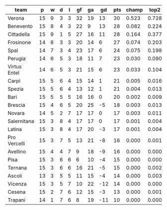 |     team     | p  | w | d | l | gf | ga | gd  | pts | champ | top2  | top3  | top4  |  5-7  | bot4  | bot3  | bot2  |
|--------------|----|---|---|---|----|----|-----|-----|-------|-------|-------|-------|-------|-------|-------|-------|
| Verona       | 15 | 9 | 3 | 3 | 32 | 19 |  13 |  30 | 0.523 | 0.728 | 0.842 | 0.904 | 0.076 | 0.000 | 0.000 | 0.000|
| Benevento    | 15 | 8 | 4 | 3 | 22 |  9 |  13 |  28 | 0.082 | 0.224 | 0.370 | 0.511 | 0.292 | 0.001 | 0.000 | 0.000|
| Cittadella   | 15 | 9 | 1 | 5 | 27 | 16 |  11 |  28 | 0.164 | 0.377 | 0.550 | 0.684 | 0.218 | 0.000 | 0.000 | 0.000|
| Frosinone    | 14 | 8 | 3 | 3 | 20 | 14 |   6 |  27 | 0.074 | 0.203 | 0.344 | 0.471 | 0.296 | 0.002 | 0.001 | 0.000|
| Spal         | 14 | 7 | 3 | 4 | 23 | 17 |   6 |  24 | 0.075 | 0.198 | 0.334 | 0.465 | 0.298 | 0.002 | 0.001 | 0.001|
| Perugia      | 14 | 6 | 5 | 3 | 18 | 11 |   7 |  23 | 0.030 | 0.090 | 0.172 | 0.266 | 0.312 | 0.011 | 0.005 | 0.002|
| Virtus Entel | 14 | 6 | 5 | 3 | 21 | 15 |   6 |  23 | 0.033 | 0.104 | 0.197 | 0.307 | 0.310 | 0.007 | 0.003 | 0.001|
| Carpi        | 15 | 5 | 6 | 4 | 15 | 14 |   1 |  21 | 0.005 | 0.016 | 0.035 | 0.069 | 0.174 | 0.060 | 0.035 | 0.018|
| Spezia       | 15 | 5 | 6 | 4 | 13 | 12 |   1 |  21 | 0.004 | 0.013 | 0.031 | 0.057 | 0.158 | 0.070 | 0.044 | 0.024|
| Bari         | 15 | 5 | 5 | 5 | 16 | 16 |   0 |  20 | 0.002 | 0.009 | 0.022 | 0.048 | 0.130 | 0.092 | 0.055 | 0.028|
| Brescia      | 15 | 4 | 6 | 5 | 20 | 25 |  -5 |  18 | 0.003 | 0.013 | 0.030 | 0.065 | 0.172 | 0.069 | 0.041 | 0.021|
| Novara       | 14 | 5 | 2 | 7 | 17 | 17 |   0 |  17 | 0.003 | 0.011 | 0.028 | 0.056 | 0.149 | 0.091 | 0.056 | 0.030|
| Salernitana  | 15 | 3 | 8 | 4 | 17 | 17 |   0 |  17 | 0.001 | 0.004 | 0.012 | 0.026 | 0.096 | 0.134 | 0.084 | 0.044|
| Latina       | 15 | 3 | 8 | 4 | 17 | 20 |  -3 |  17 | 0.001 | 0.004 | 0.013 | 0.026 | 0.103 | 0.140 | 0.092 | 0.049|
| Pro Vercelli | 15 | 3 | 7 | 5 | 13 | 21 |  -8 |  16 | 0.000 | 0.001 | 0.004 | 0.008 | 0.046 | 0.285 | 0.201 | 0.123|
| Avellino     | 15 | 4 | 4 | 7 |  9 | 18 |  -9 |  16 | 0.000 | 0.000 | 0.002 | 0.004 | 0.018 | 0.424 | 0.315 | 0.205|
| Pisa         | 15 | 3 | 6 | 6 |  6 | 10 |  -4 |  15 | 0.000 | 0.000 | 0.001 | 0.001 | 0.016 | 0.482 | 0.372 | 0.253|
| Ternana      | 15 | 3 | 6 | 6 | 16 | 21 |  -5 |  15 | 0.000 | 0.002 | 0.005 | 0.011 | 0.042 | 0.258 | 0.185 | 0.110|
| Ascoli       | 13 | 3 | 5 | 5 | 11 | 15 |  -4 |  14 | 0.000 | 0.003 | 0.007 | 0.017 | 0.060 | 0.233 | 0.163 | 0.098|
| Vicenza      | 15 | 3 | 5 | 7 | 10 | 22 | -12 |  14 | 0.000 | 0.000 | 0.001 | 0.002 | 0.011 | 0.522 | 0.416 | 0.295|
| Cesena       | 15 | 2 | 7 | 6 | 12 | 15 |  -3 |  13 | 0.000 | 0.001 | 0.001 | 0.002 | 0.021 | 0.428 | 0.331 | 0.225|
| Trapani      | 14 | 1 | 7 | 6 |  8 | 19 | -11 |  10 | 0.000 | 0.000 | 0.000 | 0.001 | 0.004 | 0.691 | 0.600 | 0.474|
